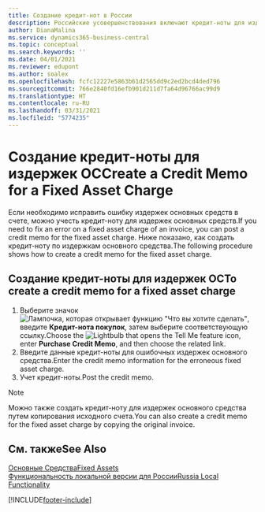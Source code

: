 ```yaml
---
title: Создание кредит-нот в России
description: Российские усовершенствования включают кредит-ноты для издержек основных средств.
author: DianaMalina
ms.service: dynamics365-business-central
ms.topic: conceptual
ms.search.keywords: ''
ms.date: 04/01/2021
ms.reviewer: edupont
ms.author: soalex
ms.openlocfilehash: fcfc12227e5863b61d2565dd9c2ed2bcd4ded796
ms.sourcegitcommit: 766e2840fd16efb901d211d7fa64d96766ac99d9
ms.translationtype: HT
ms.contentlocale: ru-RU
ms.lasthandoff: 03/31/2021
ms.locfileid: "5774235"
---
```

# <a name="create-a-credit-memo-for-a-fixed-asset-charge"></a><span data-ttu-id="8bc72-103">Создание кредит-ноты для издержек ОС</span><span class="sxs-lookup"><span data-stu-id="8bc72-103">Create a Credit Memo for a Fixed Asset Charge</span></span>

<span data-ttu-id="8bc72-104">Если необходимо исправить ошибку издержек основных средств в счете, можно учесть кредит-ноту для издержек основных средств.</span><span class="sxs-lookup"><span data-stu-id="8bc72-104">If you need to fix an error on a fixed asset charge of an invoice, you can post a credit memo for the fixed asset charge.</span></span> <span data-ttu-id="8bc72-105">Ниже показано, как создать кредит-ноту по издержкам основного средства.</span><span class="sxs-lookup"><span data-stu-id="8bc72-105">The following procedure shows how to create a credit memo for the fixed asset charge.</span></span>

## <a name="to-create-a-credit-memo-for-a-fixed-asset-charge"></a><span data-ttu-id="8bc72-106">Создание кредит-ноты для издержек ОС</span><span class="sxs-lookup"><span data-stu-id="8bc72-106">To create a credit memo for a fixed asset charge</span></span>

1. <span data-ttu-id="8bc72-107">Выберите значок ![Лампочка, которая открывает функцию "Что вы хотите сделать"](../../media/ui-search/search_small.png "Что вы хотите сделать"), введите **Кредит-нота покупок**, затем выберите соответствующую ссылку.</span><span class="sxs-lookup"><span data-stu-id="8bc72-107">Choose the ![Lightbulb that opens the Tell Me feature](../../media/ui-search/search_small.png "Tell me what you want to do") icon, enter **Purchase Credit Memo**, and then choose the related link.</span></span>
2. <span data-ttu-id="8bc72-108">Введите данные кредит-ноты для ошибочных издержек основного средства.</span><span class="sxs-lookup"><span data-stu-id="8bc72-108">Enter the credit memo information for the erroneous fixed asset charge.</span></span>
3. <span data-ttu-id="8bc72-109">Учет кредит-ноты.</span><span class="sxs-lookup"><span data-stu-id="8bc72-109">Post the credit memo.</span></span>

> [!NOTE]
> <span data-ttu-id="8bc72-110">Можно также создать кредит-ноту для издержек основного средства путем копирования исходного счета.</span><span class="sxs-lookup"><span data-stu-id="8bc72-110">You can also create a credit memo for the fixed asset charge by copying the original invoice.</span></span>

## <a name="see-also"></a><span data-ttu-id="8bc72-111">См. также</span><span class="sxs-lookup"><span data-stu-id="8bc72-111">See Also</span></span>

[<span data-ttu-id="8bc72-112">Основные Средства</span><span class="sxs-lookup"><span data-stu-id="8bc72-112">Fixed Assets</span></span>](../../fa-manage.md)  
[<span data-ttu-id="8bc72-113">Функциональность локальной версии для России</span><span class="sxs-lookup"><span data-stu-id="8bc72-113">Russia Local Functionality</span></span>](russia-local-functionality.md)  


[!INCLUDE[footer-include](../../includes/footer-banner.md)]